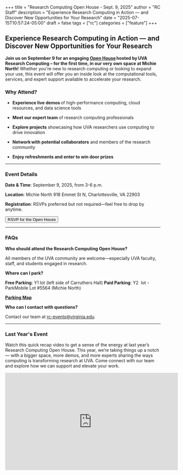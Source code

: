 +++
title = "Research Computing Open House - Sept. 9, 2025"
author = "RC Staff"
description = "Experience Research Computing in Action — and Discover New Opportunities for Your Research"
date = "2025-07-15T10:57:24-05:00"
draft = false
tags = ["rc"]
categories = ["feature"]
+++

## Experience Research Computing in Action — and Discover New Opportunities for Your Research 

**Join us on September 9 for an engaging [Open House](https://in.virginia.edu/rc-open-house-rsvp) hosted by UVA Research Computing – for the first time, in our very own space at Michie North!** Whether you're new to research computing or looking to expand your use, this event will offer you an inside look at the computational tools, services, and expert support available to accelerate your research. 

### Why Attend?

* **Experience live demos** of high-performance computing, cloud resources, and data science tools 

* **Meet our expert team** of research computing professionals 

* **Explore projects** showcasing how UVA researchers use computing to drive innovation 

* **Network with potential collaborators** and members of the research community 

* **Enjoy refreshments and enter to win door prizes**

<hr>

### Event Details

**Date & Time**: September 9, 2025, from 3-6 p.m. 

**Location**: Michie North 
918 Emmet St N, Charlottesville, VA 22903 

**Registration**: RSVPs preferred but not required—feel free to drop by anytime.

<a href=" https://in.virginia.edu/rc-open-house-rsvp"><button class="btn btn-primary">RSVP for the Open House</button></a> 

<hr>

### FAQs

**Who should attend the Research Computing Open House?**

All members of the UVA community are welcome—especially UVA faculty, staff, and students engaged in research. 

**Where can I park?** 

**Free Parking**: Y1 lot (left side of Carruthers Hall)
**Paid Parking**: Y2  lot - ParkMobile Lot #5564 (Michie North)

**[Parking Map](https://parking.virginia.edu/sites/parking/files/2025-03/MasterParkingMap%280225%29.pdf)**

**Who can I contact with questions?**

Contact our team at [rc-events@virginia.edu](mailto:rc-events@virginia.edu).

<hr>

### Last Year's Event

Watch this quick recap video to get a sense of the energy at last year’s Research Computing Open House. This year, we’re taking things up a notch — with a bigger space, more demos, and more experts sharing the ways computing is transforming research at UVA. Come connect with our team and explore how we can support and elevate your work. 


<iframe width="560" height="315" src="https://www.youtube.com/embed/DVSRPYjQ69U?si=Q7fHXdxLr1JhTX-N" title="YouTube video player" frameborder="0" allow="accelerometer; autoplay; clipboard-write; encrypted-media; gyroscope; picture-in-picture; web-share" referrerpolicy="strict-origin-when-cross-origin" allowfullscreen></iframe> 
